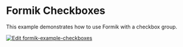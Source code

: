 # Formik Checkboxes

This example demonstrates how to use Formik with a checkbox group.

[![Edit formik-example-checkboxes](https://codesandbox.io/static/img/play-codesandbox.svg)](https://codesandbox.io/s/github/jaredpalmer/formik/tree/master/examples/checkboxes?fontsize=14&hidenavigation=1&theme=dark)
